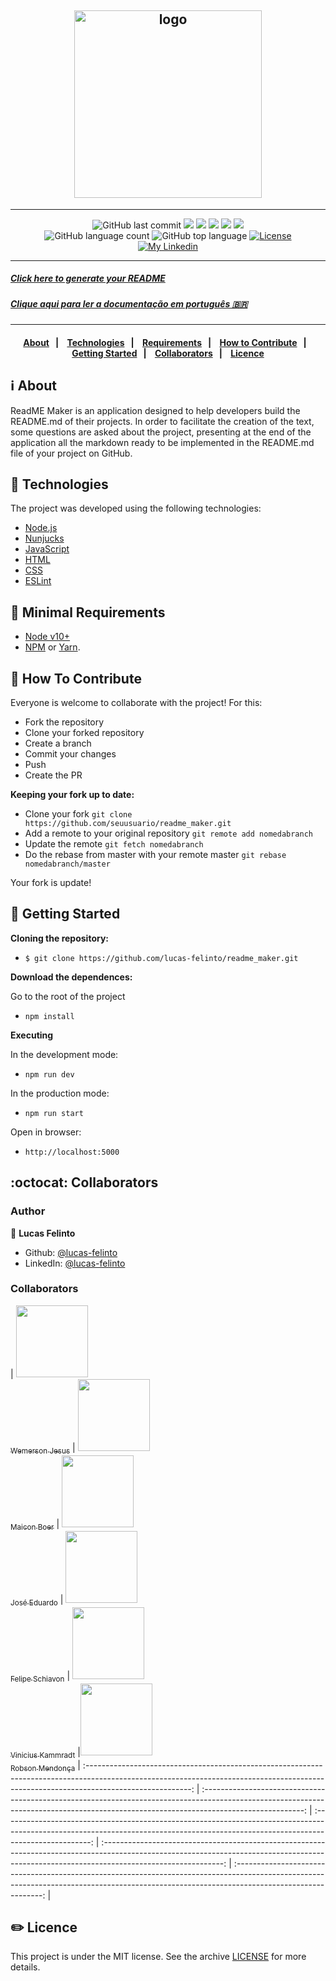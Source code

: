 <h2 align="center">
  <img alt="logo" src="https://dewey.tailorbrands.com/production/brand_version_mockup_image/27/3281058027_05984fd9-6968-4e21-9f5c-00c74f0639e1.png?cb=1594158879" width="300" heigth="200" />
</h2>

---

<p align="center">
  <img alt="GitHub last commit" src="https://img.shields.io/github/last-commit/lucas-felinto/readme_maker">
  <img src="https://img.shields.io/badge/node-%3E%3D%2010.0.0-brightgreen">
  <img src="https://img.shields.io/badge/website-up-brightgreen">
  <img src="https://img.shields.io/github/issues/lucas-felinto/readme_maker">
  <img src="https://img.shields.io/github/issues-closed-raw/lucas-felinto/readme_maker">
  <img src="https://img.shields.io/github/issues-pr-closed-raw/lucas-felinto/readme_maker">
  </br>
  <img alt="GitHub language count" src="https://img.shields.io/github/languages/count/lucas-felinto/readme_maker">
  <img alt="GitHub top language" src="https://img.shields.io/github/languages/top/lucas-felinto/readme_maker">
  <a href="LICENSE">
    <img alt="License" src="https://img.shields.io/badge/license-MIT-%23F8952D">
  </a>
  </br>
  <a href="https://www.linkedin.com/in/lucas-felinto/">
    <img alt="My Linkedin" src="https://img.shields.io/badge/lucasfelinto-%230077B5?style=social&logo=linkedin">
  </a>
</p>

---

##### [Click here to generate your README](https://web-production-c930.up.railway.app/)
##### [Clique aqui para ler a documentação em português 🇧🇷](https://github.com/lucas-felinto/readme_maker/blob/master/README-pt.md)

---

<h4 align="center">
  <a href="#information_source-about">About</a>&nbsp;&nbsp;&nbsp;|&nbsp;&nbsp;&nbsp;
  <a href="#rocket-technologies">Technologies</a>&nbsp;&nbsp;&nbsp;|&nbsp;&nbsp;&nbsp;
  <a href="#seedling-minimal-requirements">Requirements</a>&nbsp;&nbsp;&nbsp;|&nbsp;&nbsp;&nbsp;
  <a href="#link-how-to-contribute">How to Contribute</a>&nbsp;&nbsp;&nbsp;|&nbsp;&nbsp;&nbsp;
  <a href="#beginner-getting-started">Getting Started</a>&nbsp;&nbsp;&nbsp;|&nbsp;&nbsp;&nbsp;
  <a href="#octocat-collaborators">Collaborators</a>&nbsp;&nbsp;&nbsp;|&nbsp;&nbsp;&nbsp;
  <a href="#pencil2-licence">Licence</a>
</h4>

## :information_source: About

ReadME Maker is an application designed to help developers build the README.md of their projects. In order to facilitate the creation of the text, some questions are asked about the project, presenting at the end of the application all the markdown ready to be implemented in the README.md file of your project on GitHub.

## :rocket: Technologies

The project was developed using the following technologies:

- [Node.js](https://nodejs.org/)
- [Nunjucks](https://mozilla.github.io/nunjucks/)
- [JavaScript](https://www.javascript.com/)
- [HTML](https://www.w3schools.com/html/)
- [CSS](https://www.w3schools.com/css/)
- [ESLint](https://eslint.org/)

## :seedling: Minimal Requirements

- [Node v10+](https://nodejs.org/en/docs/)
- [NPM](https://www.npmjs.com/) or [Yarn](https://classic.yarnpkg.com/en/docs/).

## :link: How To Contribute

Everyone is welcome to collaborate with the project! For this:

- Fork the repository
- Clone your forked repository
- Create a branch
- Commit your changes
- Push
- Create the PR

<b>Keeping your fork up to date:</b>

- Clone your fork
  `git clone https://github.com/seuusuario/readme_maker.git`
- Add a remote to your original repository
  `git remote add nomedabranch`
- Update the remote
  `git fetch nomedabranch`
- Do the rebase from master with your remote master
  `git rebase nomedabranch/master`

Your fork is update!

## :beginner: Getting Started

<b>Cloning the repository:</b>

- `$ git clone https://github.com/lucas-felinto/readme_maker.git`

<b>Download the dependences:</b>

<p>Go to the root of the project</p>

- `npm install`

<b>Executing</b>

In the development mode:

- `npm run dev`

In the production mode:

- `npm run start`

Open in browser:

- `http://localhost:5000`

## :octocat: Collaborators

### Author

👤 **Lucas Felinto**

* Github: [@lucas-felinto](https://github.com/lucas-felinto)
* LinkedIn: [@lucas-felinto](https://linkedin.com/in/lucas-felinto)

### Collaborators

| [<img src="https://avatars1.githubusercontent.com/u/57813174?s=460&u=b945fd8ddf70b205101773a7ab47b1a07576af7c&v=4" width=115><br><sub>Wemerson Jesus</sub>](https://github.com/wejesuss) | [<img src="https://avatars0.githubusercontent.com/u/36867823?s=460&u=247143eb1bccd7a98f86439d4b25da2917062153&v=4" width=115><br><sub>Maicon Boer</sub>](https://github.com/maiconboer) | [<img src="https://avatars0.githubusercontent.com/u/54115624?s=460&u=36c750bc965fde8a88dedbd0aef8c985c3fde0ab&v=4" width=115><br><sub>José Eduardo</sub>](https://github.com/jerp86) | [<img src="https://avatars2.githubusercontent.com/u/56521973?s=460&u=fdcfb7f2c627adc5acb808a00cb9994210d5d3ba&v=4" width=115><br><sub>Felipe Schiavon</sub>](https://github.com/FehSchiavon) | [<img src="https://avatars0.githubusercontent.com/u/34798570?s=460&u=dad702ca711453000d7029f460a59f732db3bc21&v=4" width=115><br><sub>Vinicius Kammradt</sub>](https://github.com/kammradt) |[<img src="https://avatars.githubusercontent.com/u/18629707?v=4" width=115><br><sub>Robson Mendonça</sub>](https://github.com/robsonamendonca)
| :--------------------------------------------------------------------------------------------------------------------------------------------------------------------------------------: | :-------------------------------------------------------------------------------------------------------------------------------------------------------------------------------------: | :----------------------------------------------------------------------------------------------------------------------------------------------------------------------------------: | :------------------------------------------------------------------------------------------------------------------------------------------------------------------------------------------: | :------------------------------------------------------------------------------------------------------------------------------------------------------------------------------------------: |


## :pencil2: Licence

This project is under the MIT license. See the archive [LICENSE](LICENSE) for more details.
